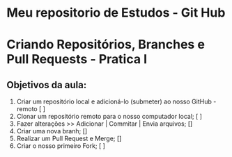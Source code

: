 # Meu repositorio de Estudos - Git Hub
# Criando Repositórios, Branches e Pull Requests - Pratica I
## Objetivos da aula:

1. Criar um repositório local e adicioná-lo (submeter) ao nosso GitHub - remoto [ ]
2. Clonar um repositório remoto para o nosso computador local; [ ]
3. Fazer alterações >> Adicionar | Commitar | Envia arquivos; []
4. Criar uma nova branh; []
5. Realizar um Pull Request e Merge; []
6. Criar o nosso primeiro Fork; [ ]
